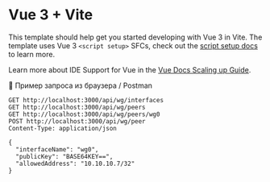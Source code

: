 # Vue 3 + Vite

This template should help get you started developing with Vue 3 in Vite. The template uses Vue 3 `<script setup>` SFCs, check out the [script setup docs](https://v3.vuejs.org/api/sfc-script-setup.html#sfc-script-setup) to learn more.

Learn more about IDE Support for Vue in the [Vue Docs Scaling up Guide](https://vuejs.org/guide/scaling-up/tooling.html#ide-support).

🚀 Пример запроса из браузера / Postman

```shell
GET http://localhost:3000/api/wg/interfaces
GET http://localhost:3000/api/wg/peers
GET http://localhost:3000/api/wg/peers/wg0
POST http://localhost:3000/api/wg/peer
Content-Type: application/json

{
  "interfaceName": "wg0",
  "publicKey": "BASE64KEY==",
  "allowedAddress": "10.10.10.7/32"
}

```